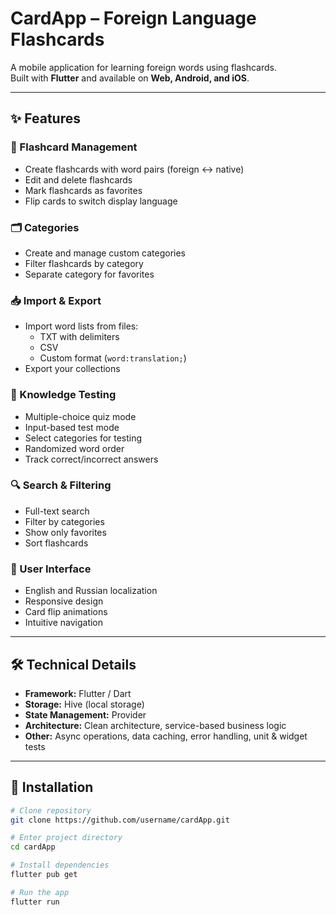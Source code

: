 # CardApp – Foreign Language Flashcards

A mobile application for learning foreign words using flashcards.  
Built with **Flutter** and available on **Web, Android, and iOS**.

---

## ✨ Features

### 📌 Flashcard Management
- Create flashcards with word pairs (foreign ↔ native)
- Edit and delete flashcards
- Mark flashcards as favorites
- Flip cards to switch display language

### 🗂 Categories
- Create and manage custom categories
- Filter flashcards by category
- Separate category for favorites

### 📥 Import & Export
- Import word lists from files:
  - TXT with delimiters  
  - CSV  
  - Custom format (`word:translation;`)
- Export your collections

### 🧠 Knowledge Testing
- Multiple-choice quiz mode
- Input-based test mode
- Select categories for testing
- Randomized word order
- Track correct/incorrect answers

### 🔍 Search & Filtering
- Full-text search
- Filter by categories
- Show only favorites
- Sort flashcards

### 🎨 User Interface
- English and Russian localization
- Responsive design
- Card flip animations
- Intuitive navigation

---

## 🛠 Technical Details

- **Framework:** Flutter / Dart  
- **Storage:** Hive (local storage)  
- **State Management:** Provider  
- **Architecture:** Clean architecture, service-based business logic  
- **Other:** Async operations, data caching, error handling, unit & widget tests  

---

## 🚀 Installation

```bash
# Clone repository
git clone https://github.com/username/cardApp.git

# Enter project directory
cd cardApp

# Install dependencies
flutter pub get

# Run the app
flutter run
